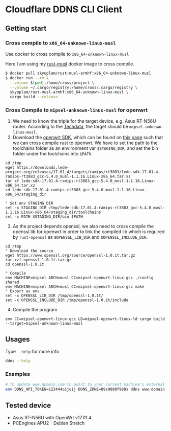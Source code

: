 # Cloudflare DDNS CLI Client

## Getting start

### Cross compile to `x86_64-unknown-linux-musl`

Use docker to cross compile to `x86_64-unknown-linux-musl`

Here I am using my [rust-musl](https://github.com/skyuplam/rust-musl) docker
image to cross compile.

```zsh
$ docker pull skyuplam/rust-musl-armhf:x86_64-unknown-linux-musl
$ docker run --rm \
  --volume $(pwd):/home/cross/project \
  --volume ~/.cargo/registry:/home/cross/.cargo/registry \
  skyuplam/rust-musl-armhf:x86_64-unknown-linux-musl \
  cargo build --release
```

### Cross Compile to `mipsel-unknown-linux-musl` for openwrt

1. We need to know the triple for the target device, e.g. Asus RT-N56U router.
   According to the [Techdata](https://openwrt.org/toh/hwdata/asus/asus_rt-n56u_a1),
   the target should be `mipsel-unknown-linux-musl`.
2. Download the [openwrt SDK](https://downloads.lede-project.org/releases/17.01.4/targets/ramips/rt3883/lede-sdk-17.01.4-ramips-rt3883_gcc-5.4.0_musl-1.1.16.Linux-x86_64.tar.xz),
   which can be found on [this page](https://downloads.lede-project.org/releases/17.01.4/targets/ramips/rt3883/)
   such that we can cross compile rust to openwrt. We have to set the path to the
   toolchains folder as an environment var `$STAGING_DIR`, and set the bin folder under the
   toolchains into `$PATH`.

```fish
cd /tmp
wget https://downloads.lede-project.org/releases/17.01.4/targets/ramips/rt3883/lede-sdk-17.01.4-ramips-rt3883_gcc-5.4.0_musl-1.1.16.Linux-x86_64.tar.xz
tar xf lede-sdk-17.01.4-ramips-rt3883_gcc-5.4.0_musl-1.1.16.Linux-x86_64.tar.xz
cd lede-sdk-17.01.4-ramips-rt3883_gcc-5.4.0_musl-1.1.16.Linux-x86_64/staging_dir

" Set env STAGING_DIR
set -x STAGING_DIR /tmp/lede-sdk-17.01.4-ramips-rt3883_gcc-5.4.0_musl-1.1.16.Linux-x86_64/staging_dir/toolchains
set -x PATH $STAGING_DIR/bin $PATH
```

3. As the project depends openssl, we also need to cross compile the openssl lib for openwrt in order to link the compiled lib which is required by `rust-openssl` as `$OPENSSL_LIB_DIR` and `$OPENSSL_INCLUDE_DIR`.

```fish
cd /tmp
" Download the source
wget https://www.openssl.org/source/openssl-1.0.1t.tar.gz
tar xzf openssl-1.0.1t.tar.gz
cd openssl-1.0.1t

" Compile
env MACHINE=mipsel ARCH=musl CC=mipsel-openwrt-linux-gcc ./config shared
env MACHINE=mipsel ARCH=musl CC=mipsel-openwrt-linux-gcc make
" Export as env
set -x OPENSSL_LIB_DIR /tmp/openssl-1.0.1t/
set -x OPENSSL_INCLUDE_DIR /tmp/openssl-1.0.1t/include
```

4. Compile the program

```fish
env CC=mipsel-openwrt-linux-gcc LD=mipsel-openwrt-linux-ld cargo build --target=mipsel-unknown-linux-musl
```

## Usages

Type `--help` for more info

```sh
ddns --help
```

### Examples

```zsh
# To update www.doamin.com to point to your current machine's external IP
env DDNS_API_TOKEN=123444oijoij DDNS_ZONE=09s9080f980s ddns www.domain.com
```

## Tested device

- Asus RT-N56U with OpenWrt v17.01.4
- PCEngines APU2 - Debian Stretch
